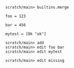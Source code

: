 ```ucm
scratch/main> builtins.merge
```

```unison /private/tmp/scratch.u
foo = 123

bar = 456

mytest = [Ok "ok"]
```

```ucm
scratch/main> add
scratch/main> edit foo bar
scratch/main> edit mytest
```

```ucm:error
scratch/main> edit missing
```
